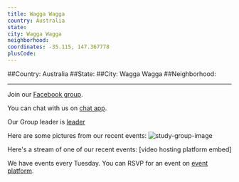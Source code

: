 ```yaml
---
title: Wagga Wagga
country: Australia
state: 
city: Wagga Wagga
neighborhood: 
coordinates: -35.115, 147.367778
plusCode:
---
```


##Country: Australia
##State: 
##City: Wagga Wagga
##Neighborhood: 
*****
Join our [Facebook group](https://www.facebook.com/groups/free.code.camp.wagga).

You can chat with us on [chat app]().

Our Group leader is [leader]()

Here are some pictures from our recent events:
![study-group-image]()

Here's a stream of one of our recent events:
[video hosting platform embed]

We have events every Tuesday. You can RSVP for an event on [event platform]().
